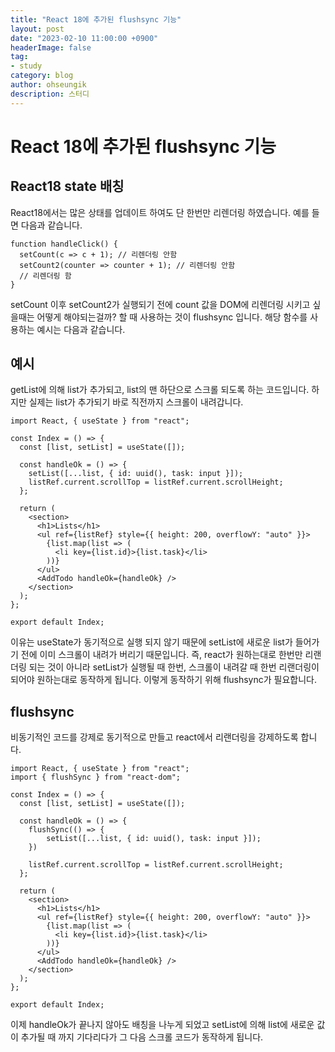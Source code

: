 ```yaml
---
title: "React 18에 추가된 flushsync 기능"
layout: post
date: "2023-02-10 11:00:00 +0900"
headerImage: false
tag:
- study
category: blog
author: ohseungik
description: 스터디
---
```


# React 18에 추가된 flushsync 기능

## React18 state 배칭

React18에서는 많은 상태를 업데이트 하여도 단 한번만 리렌더링 하였습니다. 예를 들면 다음과 같습니다.

```
function handleClick() {
  setCount(c => c + 1); // 리렌더링 안함
  setCount2(counter => counter + 1); // 리렌더링 안함
  // 리렌더링 함
}
```

setCount 이후 setCount2가 실행되기 전에 count 값을 DOM에 리렌더링 시키고 싶을때는 어떻게 해야되는걸까? 할 때 사용하는 것이 flushsync 입니다.
해당 함수를 사용하는 예시는 다음과 같습니다.

## 예시

getList에 의해 list가 추가되고, list의 맨 하단으로 스크롤 되도록 하는 코드입니다. 하지만 실제는 list가 추가되기 바로 직전까지 스크롤이 내려갑니다.

```
import React, { useState } from "react";

const Index = () => {
  const [list, setList] = useState([]);

  const handleOk = () => {
    setList([...list, { id: uuid(), task: input }]);
    listRef.current.scrollTop = listRef.current.scrollHeight;
  };

  return (
    <section>
      <h1>Lists</h1>
      <ul ref={listRef} style={{ height: 200, overflowY: "auto" }}>
        {list.map(list => (
          <li key={list.id}>{list.task}</li>
        ))}
      </ul>
      <AddTodo handleOk={handleOk} />
    </section>
  );
};

export default Index;
```

이유는 useState가 동기적으로 실행 되지 않기 때문에 setList에 새로운 list가 들어가기 전에 이미 스크롤이 내려가 버리기 때문입니다.
즉, react가 원하는대로 한번만 리랜더링 되는 것이 아니라 setList가 실행될 때 한번, 스크롤이 내려갈 때 한번 리랜더링이 되어야 원하는대로 동작하게 됩니다.
이렇게 동작하기 위해 flushsync가 필요합니다.

## flushsync

비동기적인 코드를 강제로 동기적으로 만들고 react에서 리랜더링을 강제하도록 합니다. 

```
import React, { useState } from "react";
import { flushSync } from "react-dom";

const Index = () => {
  const [list, setList] = useState([]);

  const handleOk = () => {
    flushSync(() => {
        setList([...list, { id: uuid(), task: input }]);
    })

    listRef.current.scrollTop = listRef.current.scrollHeight;
  };

  return (
    <section>
      <h1>Lists</h1>
      <ul ref={listRef} style={{ height: 200, overflowY: "auto" }}>
        {list.map(list => (
          <li key={list.id}>{list.task}</li>
        ))}
      </ul>
      <AddTodo handleOk={handleOk} />
    </section>
  );
};

export default Index;
```

이제 handleOk가 끝나지 않아도 배칭을 나누게 되었고 setList에 의해 list에 새로운 값이 추가될 때 까지 기다리다가 그 다음 스크롤 코드가 동작하게 됩니다.

